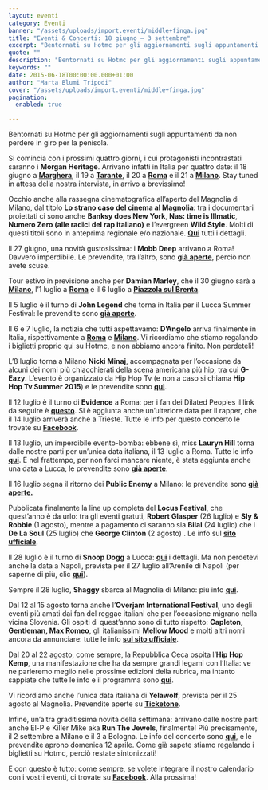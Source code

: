 ```yaml
---
layout: eventi
category: Eventi
banner: "/assets/uploads/import.eventi/middle+finga.jpg"
title: "Eventi & Concerti: 18 giugno – 3 settembre"
excerpt: "Bentornati su Hotmc per gli aggiornamenti sugli appuntamenti da non perdere in giro per la penisola. Si comincia con i prossimi quattro giorni, i cui protagonisti incontrastati saranno i Morgan Heritage. Arrivano infatti in Italia per quattro date: il 18 giugno a Marghera, il 19 a Taranto, il 20 a Roma e il 21 a Milano. Stay [&hellip"
quote: ""
description: "Bentornati su Hotmc per gli aggiornamenti sugli appuntamenti da non perdere in giro per la penisola. Si comincia con i prossimi quattro giorni, i cui protagonisti incontrastati saranno i Morgan Heritage. Arrivano infatti in Italia per quattro date: il 18 giugno a Marghera, il 19 a Taranto, il 20 a Roma e il 21 a Milano. Stay [&hellip"
keywords: ""
date: 2015-06-18T00:00:00.000+01:00
author: "Marta Blumi Tripodi"
cover: "/assets/uploads/import.eventi/middle+finga.jpg"
pagination:
  enabled: true

---
```


[](https://hotmc.com/wp-content/uploads/2015/06/middle+finga.jpg)

Bentornati su Hotmc per gli aggiornamenti sugli appuntamenti da non perdere in giro per la penisola.

Si comincia con i prossimi quattro giorni, i cui protagonisti incontrastati saranno i **Morgan Heritage**. Arrivano infatti in Italia per quattro date: il 18 giugno a **[Marghera](https://www.facebook.com/events/856611284423700/ "https://www.facebook.com/events/856611284423700/")**, il 19 a [**Taranto**](https://www.facebook.com/events/959463210741968/ "https://www.facebook.com/events/959463210741968/"), il 20 a [**Roma**](https://www.facebook.com/events/859520080763168/ "https://www.facebook.com/events/859520080763168/") e il 21 a [**Milano**](https://www.facebook.com/events/1447200815596022/ "https://www.facebook.com/events/1447200815596022/"). Stay tuned in attesa della nostra intervista, in arrivo a brevissimo!

Occhio anche alla rassegna cinematografica all’aperto del Magnolia di Milano, dal titolo **Lo strano caso del cinema al Magnolia**: tra i documentari proiettati ci sono anche **Banksy does New York**, **Nas: time is Illmatic**, **Numero Zero (alle radici del rap italiano)** e l’evergreen **Wild Style**. Molti di questi titoli sono in anteprima regionale e/o nazionale. [**Qui**](https://www.facebook.com/events/362720473926697/ "https://www.facebook.com/events/362720473926697/") tutti i dettagli.

Il 27 giugno, una novità gustosissima: i **Mobb Deep** arrivano a Roma! Davvero imperdibile. Le prevendite, tra l’altro, sono [**già aperte**](https://www.i-ticket.it/prevendita/index.php?cmd=event&event%5Fid=1468 "https://www.i-ticket.it/prevendita/index.php?cmd=event&event_id=1468"), perciò non avete scuse.

Tour estivo in previsione anche per **Damian Marley**, che il 30 giugno sarà a [**Milano**](https://www.facebook.com/events/1542437546014592/ "https://www.facebook.com/events/1542437546014592/"), l’1 luglio a [**Roma**](http://www.the-base.it/405-Damian-Jr.-Gong-Marley-concerto-roma-the-base.html "http://www.the-base.it/405-Damian-Jr.-Gong-Marley-concerto-roma-the-base.html") e il 6 luglio a [**Piazzola sul Brenta**](http://www.zedlive.com/biglietti-damian-jr-gong-marley-piazzola-brenta-padova/ "http://www.zedlive.com/biglietti-damian-jr-gong-marley-piazzola-brenta-padova/").

Il 5 luglio è il turno di **John Legend** che torna in Italia per il Lucca Summer Festival: le prevendite sono [**già aperte**](http://www.summer-festival.com/events/347/john-legend "http://www.summer-festival.com/events/347/john-legend").

Il 6 e 7 luglio, la notizia che tutti aspettavamo: **D’Angelo** arriva finalmente in Italia, rispettivamente a [**Roma**](https://www.facebook.com/events/1567478486839199/ "https://www.facebook.com/events/1567478486839199/") e [**Milano**](https://www.facebook.com/events/427532260757082/ "https://www.facebook.com/events/427532260757082/"). Vi ricordiamo che stiamo regalando i biglietti proprio qui su Hotmc, e non abbiamo ancora finito. Non perdeteli!

L’8 luglio torna a Milano **Nicki Minaj**, accompagnata per l’occasione da alcuni dei nomi più chiacchierati della scena americana più hip, tra cui **G-Eazy**. L’evento è organizzato da Hip Hop Tv (e non a caso si chiama **Hip Hop Tv Summer 2015**) e le prevendite sono [**qui**](http://www.ticketone.it/hip-hop-tv-summer-2015-nicki-minaj-plus-special-guests-biglietti.html?affiliate=ITT&doc=artistPages%2Ftickets&fun=artist&action=tickets&erid=1383175&kuid=461985 "http://www.ticketone.it/hip-hop-tv-summer-2015-nicki-minaj-plus-special-guests-biglietti.html?affiliate=ITT&doc=artistPages%2Ftickets&fun=artist&action=tickets&erid=1383175&kuid=461985").

Il 12 luglio è il turno di **Evidence** a Roma: per i fan dei Dilated Peoples il link da seguire è [**questo**](http://gigfarm.com/products-page/evidence/ "http://gigfarm.com/products-page/evidence/"). Si è aggiunta anche un’ulteriore data per il rapper, che il 14 luglio arriverà anche a Trieste. Tutte le info per questo concerto le trovate su [**Facebook**](https://www.facebook.com/events/802163303172813/ "https://www.facebook.com/events/802163303172813/").

Il 13 luglio, un imperdibile evento-bomba: ebbene sì, miss **Lauryn Hill** torna dalle nostre parti per un’unica data italiana, il 13 luglio a Roma. Tutte le info [**qui**](http://www.the-base.it/420-Lauryn-Hill-concerto-roma-the-base.html "http://www.the-base.it/420-Lauryn-Hill-concerto-roma-the-base.html"). E nel frattempo, per non farci mancare niente, è stata aggiunta anche una data a Lucca, le prevendite sono [**già aperte**](http://www.summer-festival.com/events/358/ms-lauryn-hill "http://www.summer-festival.com/events/358/ms-lauryn-hill").

Il 16 luglio segna il ritorno dei **Public Enemy** a Milano: le prevendite sono [**già aperte.**](http://www.ticketone.it/tickets.html?affiliate=IZX&fun=evdetail&doc=evdetailb&key=1231172$5556731&jumpIn=yTix&kuid=&hideArtist=true&from=erdetaila&zanpid=2035504732667601920 "http://www.ticketone.it/tickets.html?affiliate=IZX&fun=evdetail&doc=evdetailb&key=1231172$5556731&jumpIn=yTix&kuid=&hideArtist=true&from=erdetaila&zanpid=2035504732667601920")

Pubblicata finalmente la line up completa del **Locus Festival**, che quest’anno è da urlo: tra gli eventi gratuti, **Robert Glasper** (26 luglio) e **Sly & Robbie** (1 agosto), mentre a pagamento ci saranno sia **Bilal** (24 luglio) che i **De La Soul** (25 luglio) che **George Clinton** (2 agosto) . Le info sul [**sito ufficiale**](http://www.locusfestival.it/2014/?cat=24 "http://www.locusfestival.it/2014/?cat=24").

Il 28 luglio è il turno di **Snoop Dogg** a Lucca: [**qui**](http://www.summer-festival.com/events/351/snoop-dogg "http://www.summer-festival.com/events/351/snoop-dogg") i dettagli. Ma non perdetevi anche la data a Napoli, prevista per il 27 luglio all’Arenile di Napoli (per saperne di più, clic [**qui**](https://www.facebook.com/events/971650502845682/ "https://www.facebook.com/events/971650502845682/")).

Sempre il 28 luglio, **Shaggy** sbarca al Magnolia di Milano: più info [**qui**](https://www.facebook.com/events/1394516944209409/ "https://www.facebook.com/events/1394516944209409/").

Dal 12 al 15 agosto torna anche l’**Overjam International Festival**, uno degli eventi più amati dai fan del reggae italiani che per l’occasione migrano nella vicina Slovenia. Gli ospiti di quest’anno sono di tutto rispetto: **Capleton, Gentleman, Max Romeo**, gli italianissimi **Mellow Mood** e molti altri nomi ancora da annunciare: tutte le info [**sul sito ufficiale**](http://www.overjamfestival.com/it/ "http://www.overjamfestival.com/it/").

Dal 20 al 22 agosto, come sempre, la Repubblica Ceca ospita l’**Hip Hop Kemp**, una manifestazione che ha da sempre grandi legami con l’Italia: ve ne parleremo meglio nelle prossime edizioni della rubrica, ma intanto sappiate che tutte le info e il programma sono [**qui**](http://www.hiphopkemp.it/ "http://www.hiphopkemp.it/").

Vi ricordiamo anche l’unica data italiana di **Yelawolf**, prevista per il 25 agosto al Magnolia. Prevendite aperte su [**Ticketone**](https://www.facebook.com/events/442180529268876/?pnref=story "https://www.facebook.com/events/442180529268876/?pnref=story").

Infine, un’altra graditissima novità della settimana: arrivano dalle nostre parti anche El-P e Killer Mike aka **Run The Jewels**, finalmente! Più precisamente, il 2 settembre a Milano e il 3 a Bologna. Le info del concerto sono [**qui**](http://www.radarconcerti.com/ "http://www.radarconcerti.com/"), e le prevendite aprono domenica 12 aprile. Come già sapete stiamo regalando i biglietti su Hotmc, perciò restate sintonizzati!

E con questo è tutto: come sempre, se volete integrare il nostro calendario con i vostri eventi, ci trovate su [**Facebook**](https://www.facebook.com/hotmcmag "https://www.facebook.com/hotmcmag"). Alla prossima!